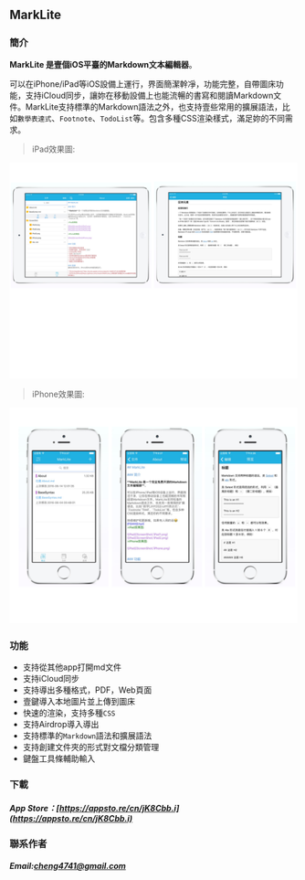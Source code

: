 ## MarkLite

### 簡介

**MarkLite 是壹個iOS平臺的Markdown文本編輯器**。

可以在iPhone/iPad等iOS設備上運行，界面簡潔幹凈，功能完整，自帶圖床功能，支持iCloud同步，讓妳在移動設備上也能流暢的書寫和閱讀Markdown文件。MarkLite支持標準的Markdown語法之外，也支持壹些常用的擴展語法，比如`數學表達式`、`Footnote`、`TodoList`等。包含多種CSS渲染樣式，滿足妳的不同需求。

>iPad效果圖:

![iPad](ScreenShot/iPad.png)
>iPhone效果圖:

![iPhone](ScreenShot/iPhone.png)

### 功能

* 支持從其他app打開md文件
* 支持iCloud同步
* 支持導出多種格式，PDF，Web頁面
* 壹鍵導入本地圖片並上傳到圖床
* 快速的渲染，支持多種`CSS`
* 支持Airdrop導入導出
* 支持標準的`Markdown`語法和擴展語法
* 支持創建文件夾的形式對文檔分類管理
* 鍵盤工具條輔助輸入

### 下載
##### App Store：[https://appsto.re/cn/jK8Cbb.i](https://appsto.re/cn/jK8Cbb.i)

### 聯系作者
##### Email:[cheng4741@gmail.com](cheng4741@gmail.com)
